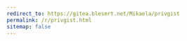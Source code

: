```yaml
---
redirect_to: https://gitea.blesmrt.net/Mikaela/privgist
permalink: /r/privgist.html
sitemap: false
---
```

